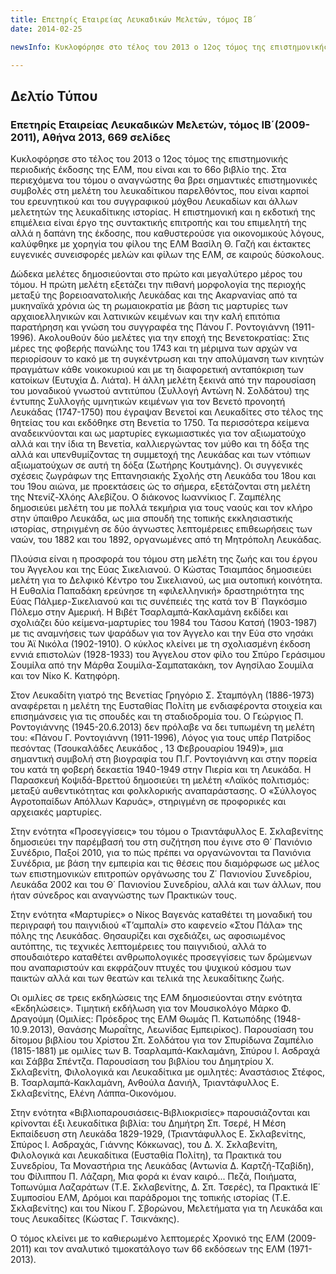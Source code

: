 ```yaml
---
title: Επετηρίς Εταιρείας Λευκαδικών Μελετών, τόμος ΙΒ΄
date: 2014-02-25

newsInfo: Κυκλοφόρησε στο τέλος του 2013 ο 12ος τόμος της επιστημονικής περιοδικής έκδοσης της ΕΛΜ, που είναι και το 66ο βιβλίο της. Στα περιεχόμενα του τόμου ο αναγνώστης θα βρει σημαντικές επιστημονικές συμβολές στη μελέτη του λευκαδίτικου παρελθόντος, που είναι καρποί του ερευνητικού και του συγγραφικού μόχθου Λευκαδίων και άλλων μελετητών της λευκαδίτικης ιστορίας.

---
```


## Δελτίο Τύπου

### Επετηρίς Εταιρείας Λευκαδικών Μελετών, τόμος ΙΒ΄(2009-2011), Αθήνα 2013, 669 σελίδες

Κυκλοφόρησε στο τέλος του 2013 ο 12ος τόμος της επιστημονικής περιοδικής έκδοσης της ΕΛΜ, που είναι και το 66ο βιβλίο της. Στα περιεχόμενα του τόμου ο αναγνώστης θα βρει σημαντικές επιστημονικές συμβολές στη μελέτη του λευκαδίτικου παρελθόντος, που είναι καρποί του ερευνητικού και του συγγραφικού μόχθου Λευκαδίων και άλλων μελετητών της λευκαδίτικης ιστορίας. Η επιστημονική και η εκδοτική της επιμέλεια είναι έργο της συντακτικής επιτροπής και του επιμελητή της αλλά η δαπάνη της έκδοσης, που καθυστερούσε για οικονομικούς λόγους, καλύφθηκε με χορηγία του φίλου της ΕΛΜ Βασίλη Θ. Γαζή και έκτακτες ευγενικές συνεισφορές μελών και φίλων της ΕΛΜ, σε καιρούς δύσκολους.
	
Δώδεκα μελέτες δημοσιεύονται στο πρώτο και μεγαλύτερο μέρος του τόμου. Η πρώτη μελέτη εξετάζει την πιθανή μορφολογία της περιοχής μεταξύ της βορειοανατολικής Λευκάδας και της Ακαρνανίας από τα μυκηναϊκά χρόνια ώς τη ρωμαιοκρατία με βάση τις μαρτυρίες των αρχαιοελληνικών και λατινικών κειμένων και την καλή επιτόπια παρατήρηση και γνώση του συγγραφέα της Πάνου Γ. Ροντογιάννη (1911-1996). Ακολουθούν δύο μελέτες για την εποχή της Βενετοκρατίας: Στις μέρες της φοβερής πανώλης του 1743 και τη μέριμνα των αρχών να περιορίσουν το κακό με τη συγκέντρωση και την απολύμανση των κινητών πραγμάτων κάθε νοικοκυριού και με τη διαφορετική ανταπόκριση των κατοίκων (Ευτυχία Δ. Λιάτα). Η άλλη μελέτη ξεκινά από την παρουσίαση του μοναδικού γνωστού αντιτύπου (Συλλογή Αντώνη Ν. Σολδάτου) της έντυπης Συλλογής υμνητικών κειμένων για τον Βενετό προνοητή Λευκάδας (1747-1750) που έγραψαν Βενετοί και Λευκαδίτες στο τέλος της θητείας του και εκδόθηκε στη Βενετία το 1750. Τα περισσότερα κείμενα αναδεικνύονται και ως μαρτυρίες εγκωμιαστικές για τον αξιωματούχο αλλά και την ίδια τη Βενετία, καλλιεργώντας τον μύθο και τη δόξα της αλλά και υπενθυμίζοντας τη συμμετοχή της Λευκάδας και των ντόπιων αξιωματούχων σε αυτή τη δόξα (Σωτήρης Κουτμάνης). Οι συγγενικές σχέσεις ζωγράφων της Επτανησιακής Σχολής στη Λευκάδα του 18ου και του 19ου αιώνα, με προεκτάσεις ώς το σήμερα, εξετάζονται στη μελέτη της Ντενίζ-Χλόης Αλεβίζου. Ο διάκονος Ιωαννίκιος Γ. Ζαμπέλης δημοσιεύει μελέτη του με πολλά τεκμήρια για τους ναούς και τον κλήρο στην ύπαιθρο Λευκάδα, ως μια σπουδή της τοπικής εκκλησιαστικής ιστορίας, στηριγμένη σε δύο άγνωστες λεπτομέρειες επιθεωρήσεις των ναών, του 1882 και του 1892, οργανωμένες από τη Μητρόπολη Λευκάδας.
	
Πλούσια είναι η προσφορά του τόμου στη μελέτη της ζωής και του έργου του Άγγελου και της Εύας Σικελιανού. Ο Κώστας Τσιαμπάος δημοσιεύει μελέτη για το Δελφικό Κέντρο του Σικελιανού, ως μια ουτοπική κοινότητα. Η Ευθαλία Παπαδάκη ερεύνησε τη «φιλελληνική» δραστηριότητα της Εύας Πάλμερ-Σικελιανού και τις συνέπειές της κατά τον Β΄ Παγκόσμιο Πόλεμο στην Αμερική. Η Βιβέτ Τσαρλαμπά-Κακλαμάνη εκδίδει και σχολιάζει δύο κείμενα-μαρτυρίες του 1984 του Τάσου Κατσή (1903-1987) με τις αναμνήσεις των ψαράδων για τον Άγγελο και την Εύα στο νησάκι του Άϊ Νικόλα (1902-1910). Ο κύκλος κλείνει με τη σχολιασμένη έκδοση εννιά επιστολών (1928-1933) του Άγγελου στον φίλο του Σπύρο Γεράσιμου Σουμίλα από την Μάρθα Σουμίλα-Σαμπατακάκη, τον Αγησίλαο Σουμίλα και τον Νίκο Κ. Κατηφόρη.
	
Στον Λευκαδίτη γιατρό της Βενετίας Γρηγόριο Σ. Σταμπόγλη (1886-1973) αναφέρεται η μελέτη της Ευσταθίας Πολίτη με ενδιαφέροντα στοιχεία και επισημάνσεις για τις σπουδές και τη σταδιοδρομία του. Ο Γεώργιος Π. Ροντογιάννης (1945-20.6.2013) δεν πρόλαβε να δει τυπωμένη τη μελέτη του: «Πάνου Γ. Ροντογιάννη (1911-1996), Λόγος για τους υπέρ Πατρίδος πεσόντας (Τσουκαλάδες Λευκάδος , 13 Φεβρουαρίου 1949)», μια σημαντική συμβολή στη βιογραφία του Π.Γ. Ροντογιάννη και στην πορεία του κατά τη φοβερή δεκαετία 1940-1949 στην Πιερία και τη Λευκάδα. Η Παρασκευή Κοψιδά-Βρεττού δημοσιεύει τη μελέτη «Λαϊκός πολιτισμός: μεταξύ αυθεντικότητας και φολκλορικής αναπαράστασης. Ο «Σύλλογος Αγροτοπαίδων Απόλλων Καρυάς», στηριγμένη σε προφορικές και αρχειακές μαρτυρίες.
	
Στην ενότητα «Προσεγγίσεις» του τόμου ο Τριαντάφυλλος Ε. Σκλαβενίτης δημοσιεύει την παρέμβασή του στη συζήτηση που έγινε στο Θ΄ Πανιόνιο Συνέδριο, Παξοί 2010, για το πώς πρέπει να οργανώνονται τα Πανιόνια Συνέδρια, με βάση την εμπειρία και τις θέσεις που διαμόρφωσε ως μέλος των επιστημονικών επιτροπών οργάνωσης του Ζ΄ Πανιονίου Συνεδρίου, Λευκάδα 2002 και του Θ΄ Πανιονίου Συνεδρίου, αλλά και των άλλων, που ήταν σύνεδρος και αναγνώστης των Πρακτικών τους.
	
Στην ενότητα «Μαρτυρίες» ο Νίκος Βαγενάς καταθέτει τη μοναδική του περιγραφή του παιγνιδιού «Τ’αμπαλί» στο καφενείο «Στου Πάλα» της πόλης της Λευκάδας. Θησαυρίζει και σχεδιάζει, ως αφοσιωμένος αυτόπτης, τις τεχνικές λεπτομέρειες του παιγνιδιού, αλλά το σπουδαιότερο καταθέτει ανθρωπολογικές προσεγγίσεις των δρώμενων που αναπαριστούν και εκφράζουν πτυχές του ψυχικού κόσμου των παικτών αλλά και των θεατών και τελικά της λευκαδίτικης ζωής.
	
Οι ομιλίες σε τρεις εκδηλώσεις της ΕΛΜ δημοσιεύονται στην ενότητα «Εκδηλώσεις». Τιμητική εκδήλωση για τον Μουσικολόγο Μάρκο Φ. Δραγούμη (Ομιλίες: Πρόεδρος της ΕΛΜ Θωμάς Π. Κατωπόδης (1948-10.9.2013), Θανάσης Μωραΐτης, Λεωνίδας Εμπειρίκος). Παρουσίαση του δίτομου βιβλίου του Χρίστου Σπ. Σολδάτου για τον Σπυρίδωνα Ζαμπέλιο (1815-1881) με ομιλίες των Β. Τσαρλαμπά-Κακλαμάνη, Σπύρου Ι. Ασδραχά και Σάββα Σπέντζα. Παρουσίαση του βιβλίου του Δημητρίου Χ. Σκλαβενίτη, Φιλολογικά και Λευκαδίτικα με ομιλητές: Αναστάσιος Στέφος, Β. Τσαρλαμπά-Κακλαμάνη, Ανθούλα Δανιήλ, Τριαντάφυλλος Ε. Σκλαβενίτης, Ελένη Λάππα-Οικονόμου.
	
Στην ενότητα «Βιβλιοπαρουσιάσεις-Βιβλιοκρισίες» παρουσιάζονται και κρίνονται έξι λευκαδίτικα βιβλία: του Δημήτρη Σπ. Τσερέ, Η Μέση Εκπαίδευση στη Λευκάδα 1829-1929, (Τριαντάφυλλος Ε. Σκλαβενίτης, Σπύρος Ι. Ασδραχάς, Γιάννης Κόκκωνας), του Δ. Χ. Σκλαβενίτη, Φιλολογικά και Λευκαδίτικα (Ευσταθία Πολίτη), τα Πρακτικά του Συνεδρίου, Τα Μοναστήρια της Λευκάδας (Αντωνία Δ. Καρτζή-Τζαβίδη), του Φίλιππου Π. Λάζαρη, Μια φορά κι έναν καιρό... Πεζά, Ποιήματα, Τοπωνύμια Λαζαράτων (Τ.Ε. Σκλαβενίτης, Δ. Σπ. Τσερές), τα Πρακτικά ΙΕ΄ Συμποσίου ΕΛΜ, Δρόμοι και παράδρομοι της τοπικής ιστορίας (Τ.Ε. Σκλαβενίτης) και του Νίκου Γ. Σβορώνου, Μελετήματα για τη Λευκάδα και τους Λευκαδίτες (Κώστας Γ. Τσικνάκης).
	
Ο τόμος κλείνει με το καθιερωμένο λεπτομερές Χρονικό της ΕΛΜ (2009-2011) και τον αναλυτικό τιμοκατάλογο των 66 εκδόσεων της ΕΛΜ (1971-2013).
